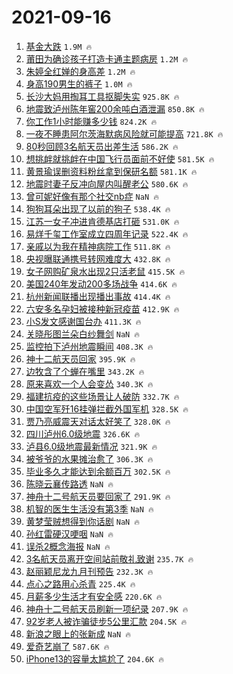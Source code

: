 # 2021-09-16

1. [基金大跌](https://s.weibo.com/weibo?q=%E5%9F%BA%E9%87%91%E5%A4%A7%E8%B7%8C&Refer=top) `1.9M 🔥`
1. [莆田为确诊孩子打造卡通主题病房](https://s.weibo.com/weibo?q=%23%E8%8E%86%E7%94%B0%E4%B8%BA%E7%A1%AE%E8%AF%8A%E5%AD%A9%E5%AD%90%E6%89%93%E9%80%A0%E5%8D%A1%E9%80%9A%E4%B8%BB%E9%A2%98%E7%97%85%E6%88%BF%23&Refer=top) `1.2M 🔥`
1. [朱婷全红婵的身高差](https://s.weibo.com/weibo?q=%23%E6%9C%B1%E5%A9%B7%E5%85%A8%E7%BA%A2%E5%A9%B5%E7%9A%84%E8%BA%AB%E9%AB%98%E5%B7%AE%23&Refer=top) `1.2M 🔥`
1. [身高190男生的裤子](https://s.weibo.com/weibo?q=%23%E8%BA%AB%E9%AB%98190%E7%94%B7%E7%94%9F%E7%9A%84%E8%A3%A4%E5%AD%90%23&Refer=top) `1.0M 🔥`
1. [长沙大妈用掏耳工具抠脚失实](https://s.weibo.com/weibo?q=%23%E9%95%BF%E6%B2%99%E5%A4%A7%E5%A6%88%E7%94%A8%E6%8E%8F%E8%80%B3%E5%B7%A5%E5%85%B7%E6%8A%A0%E8%84%9A%E5%A4%B1%E5%AE%9E%23&Refer=top) `925.8K 🔥`
1. [地震致泸州陈年窖200余吨白酒泄漏](https://s.weibo.com/weibo?q=%23%E5%9C%B0%E9%9C%87%E8%87%B4%E6%B3%B8%E5%B7%9E%E9%99%88%E5%B9%B4%E7%AA%96200%E4%BD%99%E5%90%A8%E7%99%BD%E9%85%92%E6%B3%84%E6%BC%8F%23&Refer=top) `850.8K 🔥`
1. [你工作1小时能赚多少钱](https://s.weibo.com/weibo?q=%23%E4%BD%A0%E5%B7%A5%E4%BD%9C1%E5%B0%8F%E6%97%B6%E8%83%BD%E8%B5%9A%E5%A4%9A%E5%B0%91%E9%92%B1%23&Refer=top) `824.2K 🔥`
1. [一夜不睡患阿尔茨海默病风险就可能提高](https://s.weibo.com/weibo?q=%23%E4%B8%80%E5%A4%9C%E4%B8%8D%E7%9D%A1%E6%82%A3%E9%98%BF%E5%B0%94%E8%8C%A8%E6%B5%B7%E9%BB%98%E7%97%85%E9%A3%8E%E9%99%A9%E5%B0%B1%E5%8F%AF%E8%83%BD%E6%8F%90%E9%AB%98%23&Refer=top) `721.8K 🔥`
1. [80秒回顾3名航天员出差生活](https://s.weibo.com/weibo?q=%2380%E7%A7%92%E5%9B%9E%E9%A1%BE3%E5%90%8D%E8%88%AA%E5%A4%A9%E5%91%98%E5%87%BA%E5%B7%AE%E7%94%9F%E6%B4%BB%23&Refer=top) `586.2K 🔥`
1. [想挑衅就挑衅在中国飞行员面前不好使](https://s.weibo.com/weibo?q=%23%E6%83%B3%E6%8C%91%E8%A1%85%E5%B0%B1%E6%8C%91%E8%A1%85%E5%9C%A8%E4%B8%AD%E5%9B%BD%E9%A3%9E%E8%A1%8C%E5%91%98%E9%9D%A2%E5%89%8D%E4%B8%8D%E5%A5%BD%E4%BD%BF%23&Refer=top) `581.5K 🔥`
1. [黄景瑜误删资料粉丝拿到保研名额](https://s.weibo.com/weibo?q=%23%E9%BB%84%E6%99%AF%E7%91%9C%E8%AF%AF%E5%88%A0%E8%B5%84%E6%96%99%E7%B2%89%E4%B8%9D%E6%8B%BF%E5%88%B0%E4%BF%9D%E7%A0%94%E5%90%8D%E9%A2%9D%23&Refer=top) `581.1K 🔥`
1. [地震时妻子反冲向屋内叫醒老公](https://s.weibo.com/weibo?q=%23%E5%9C%B0%E9%9C%87%E6%97%B6%E5%A6%BB%E5%AD%90%E5%8F%8D%E5%86%B2%E5%90%91%E5%B1%8B%E5%86%85%E5%8F%AB%E9%86%92%E8%80%81%E5%85%AC%23&Refer=top) `580.6K 🔥`
1. [曾可妮好像有那个社交nb症](https://s.weibo.com/weibo?q=%23%E6%9B%BE%E5%8F%AF%E5%A6%AE%E5%A5%BD%E5%83%8F%E6%9C%89%E9%82%A3%E4%B8%AA%E7%A4%BE%E4%BA%A4nb%E7%97%87%23&Refer=top) `NaN 🔥`
1. [狗狗耳朵出现了以前的狗子](https://s.weibo.com/weibo?q=%23%E7%8B%97%E7%8B%97%E8%80%B3%E6%9C%B5%E5%87%BA%E7%8E%B0%E4%BA%86%E4%BB%A5%E5%89%8D%E7%9A%84%E7%8B%97%E5%AD%90%23&Refer=top) `538.4K 🔥`
1. [江苏一女子冲进肯德基店打砸](https://s.weibo.com/weibo?q=%23%E6%B1%9F%E8%8B%8F%E4%B8%80%E5%A5%B3%E5%AD%90%E5%86%B2%E8%BF%9B%E8%82%AF%E5%BE%B7%E5%9F%BA%E5%BA%97%E6%89%93%E7%A0%B8%23&Refer=top) `531.0K 🔥`
1. [易烊千玺工作室成立四周年记录](https://s.weibo.com/weibo?q=%23%E6%98%93%E7%83%8A%E5%8D%83%E7%8E%BA%E5%B7%A5%E4%BD%9C%E5%AE%A4%E6%88%90%E7%AB%8B%E5%9B%9B%E5%91%A8%E5%B9%B4%E8%AE%B0%E5%BD%95%23&Refer=top) `522.4K 🔥`
1. [亲戚以为我在精神病院工作](https://s.weibo.com/weibo?q=%23%E4%BA%B2%E6%88%9A%E4%BB%A5%E4%B8%BA%E6%88%91%E5%9C%A8%E7%B2%BE%E7%A5%9E%E7%97%85%E9%99%A2%E5%B7%A5%E4%BD%9C%23&Refer=top) `511.8K 🔥`
1. [央视曝联通携号转网难度大](https://s.weibo.com/weibo?q=%23%E5%A4%AE%E8%A7%86%E6%9B%9D%E8%81%94%E9%80%9A%E6%90%BA%E5%8F%B7%E8%BD%AC%E7%BD%91%E9%9A%BE%E5%BA%A6%E5%A4%A7%23&Refer=top) `432.8K 🔥`
1. [女子网购矿泉水出现2只活老鼠](https://s.weibo.com/weibo?q=%23%E5%A5%B3%E5%AD%90%E7%BD%91%E8%B4%AD%E7%9F%BF%E6%B3%89%E6%B0%B4%E5%87%BA%E7%8E%B02%E5%8F%AA%E6%B4%BB%E8%80%81%E9%BC%A0%23&Refer=top) `415.5K 🔥`
1. [美国240年发动200多场战争](https://s.weibo.com/weibo?q=%23%E7%BE%8E%E5%9B%BD240%E5%B9%B4%E5%8F%91%E5%8A%A8200%E5%A4%9A%E5%9C%BA%E6%88%98%E4%BA%89%23&Refer=top) `414.6K 🔥`
1. [杭州新闻联播出现播出事故](https://s.weibo.com/weibo?q=%23%E6%9D%AD%E5%B7%9E%E6%96%B0%E9%97%BB%E8%81%94%E6%92%AD%E5%87%BA%E7%8E%B0%E6%92%AD%E5%87%BA%E4%BA%8B%E6%95%85%23&Refer=top) `414.4K 🔥`
1. [六安多名孕妇被接种新冠疫苗](https://s.weibo.com/weibo?q=%23%E5%85%AD%E5%AE%89%E5%A4%9A%E5%90%8D%E5%AD%95%E5%A6%87%E8%A2%AB%E6%8E%A5%E7%A7%8D%E6%96%B0%E5%86%A0%E7%96%AB%E8%8B%97%23&Refer=top) `412.9K 🔥`
1. [小S发文感谢国台办](https://s.weibo.com/weibo?q=%23%E5%B0%8FS%E5%8F%91%E6%96%87%E6%84%9F%E8%B0%A2%E5%9B%BD%E5%8F%B0%E5%8A%9E%23&Refer=top) `411.3K 🔥`
1. [关晓彤图兰朵白纱舞剑](https://s.weibo.com/weibo?q=%23%E5%85%B3%E6%99%93%E5%BD%A4%E5%9B%BE%E5%85%B0%E6%9C%B5%E7%99%BD%E7%BA%B1%E8%88%9E%E5%89%91%23&Refer=top) `NaN 🔥`
1. [监控拍下泸州地震瞬间](https://s.weibo.com/weibo?q=%23%E7%9B%91%E6%8E%A7%E6%8B%8D%E4%B8%8B%E6%B3%B8%E5%B7%9E%E5%9C%B0%E9%9C%87%E7%9E%AC%E9%97%B4%23&Refer=top) `408.3K 🔥`
1. [神十二航天员回家](https://s.weibo.com/weibo?q=%23%E7%A5%9E%E5%8D%81%E4%BA%8C%E8%88%AA%E5%A4%A9%E5%91%98%E5%9B%9E%E5%AE%B6%23&Refer=top) `395.9K 🔥`
1. [边牧含了个蝉在嘴里](https://s.weibo.com/weibo?q=%23%E8%BE%B9%E7%89%A7%E5%90%AB%E4%BA%86%E4%B8%AA%E8%9D%89%E5%9C%A8%E5%98%B4%E9%87%8C%23&Refer=top) `343.2K 🔥`
1. [原来喜欢一个人会变怂](https://s.weibo.com/weibo?q=%23%E5%8E%9F%E6%9D%A5%E5%96%9C%E6%AC%A2%E4%B8%80%E4%B8%AA%E4%BA%BA%E4%BC%9A%E5%8F%98%E6%80%82%23&Refer=top) `340.3K 🔥`
1. [福建抗疫的这些场景让人破防](https://s.weibo.com/weibo?q=%23%E7%A6%8F%E5%BB%BA%E6%8A%97%E7%96%AB%E7%9A%84%E8%BF%99%E4%BA%9B%E5%9C%BA%E6%99%AF%E8%AE%A9%E4%BA%BA%E7%A0%B4%E9%98%B2%23&Refer=top) `332.7K 🔥`
1. [中国空军歼16挂弹拦截外国军机](https://s.weibo.com/weibo?q=%23%E4%B8%AD%E5%9B%BD%E7%A9%BA%E5%86%9B%E6%AD%BC16%E6%8C%82%E5%BC%B9%E6%8B%A6%E6%88%AA%E5%A4%96%E5%9B%BD%E5%86%9B%E6%9C%BA%23&Refer=top) `328.5K 🔥`
1. [贾乃亮威震天对话太好笑了](https://s.weibo.com/weibo?q=%23%E8%B4%BE%E4%B9%83%E4%BA%AE%E5%A8%81%E9%9C%87%E5%A4%A9%E5%AF%B9%E8%AF%9D%E5%A4%AA%E5%A5%BD%E7%AC%91%E4%BA%86%23&Refer=top) `328.0K 🔥`
1. [四川泸州6.0级地震](https://s.weibo.com/weibo?q=%23%E5%9B%9B%E5%B7%9D%E6%B3%B8%E5%B7%9E6.0%E7%BA%A7%E5%9C%B0%E9%9C%87%23&Refer=top) `326.6K 🔥`
1. [泸县6.0级地震最新情况](https://s.weibo.com/weibo?q=%23%E6%B3%B8%E5%8E%BF6.0%E7%BA%A7%E5%9C%B0%E9%9C%87%E6%9C%80%E6%96%B0%E6%83%85%E5%86%B5%23&Refer=top) `321.9K 🔥`
1. [被爷爷的水果摊治愈了](https://s.weibo.com/weibo?q=%23%E8%A2%AB%E7%88%B7%E7%88%B7%E7%9A%84%E6%B0%B4%E6%9E%9C%E6%91%8A%E6%B2%BB%E6%84%88%E4%BA%86%23&Refer=top) `306.3K 🔥`
1. [毕业多久才能达到余额百万](https://s.weibo.com/weibo?q=%23%E6%AF%95%E4%B8%9A%E5%A4%9A%E4%B9%85%E6%89%8D%E8%83%BD%E8%BE%BE%E5%88%B0%E4%BD%99%E9%A2%9D%E7%99%BE%E4%B8%87%23&Refer=top) `302.5K 🔥`
1. [陈晓云襄传路透](https://s.weibo.com/weibo?q=%23%E9%99%88%E6%99%93%E4%BA%91%E8%A5%84%E4%BC%A0%E8%B7%AF%E9%80%8F%23&Refer=top) `NaN 🔥`
1. [神舟十二号航天员要回家了](https://s.weibo.com/weibo?q=%23%E7%A5%9E%E8%88%9F%E5%8D%81%E4%BA%8C%E5%8F%B7%E8%88%AA%E5%A4%A9%E5%91%98%E8%A6%81%E5%9B%9E%E5%AE%B6%E4%BA%86%23&Refer=top) `291.9K 🔥`
1. [机智的医生生活没有第3季](https://s.weibo.com/weibo?q=%23%E6%9C%BA%E6%99%BA%E7%9A%84%E5%8C%BB%E7%94%9F%E7%94%9F%E6%B4%BB%E6%B2%A1%E6%9C%89%E7%AC%AC3%E5%AD%A3%23&Refer=top) `NaN 🔥`
1. [黄梦莹贼想得到你话剧](https://s.weibo.com/weibo?q=%23%E9%BB%84%E6%A2%A6%E8%8E%B9%E8%B4%BC%E6%83%B3%E5%BE%97%E5%88%B0%E4%BD%A0%E8%AF%9D%E5%89%A7%23&Refer=top) `NaN 🔥`
1. [孙红雷硬汉哽咽](https://s.weibo.com/weibo?q=%23%E5%AD%99%E7%BA%A2%E9%9B%B7%E7%A1%AC%E6%B1%89%E5%93%BD%E5%92%BD%23&Refer=top) `NaN 🔥`
1. [误杀2概念海报](https://s.weibo.com/weibo?q=%23%E8%AF%AF%E6%9D%802%E6%A6%82%E5%BF%B5%E6%B5%B7%E6%8A%A5%23&Refer=top) `NaN 🔥`
1. [3名航天员离开空间站前敬礼致谢](https://s.weibo.com/weibo?q=%233%E5%90%8D%E8%88%AA%E5%A4%A9%E5%91%98%E7%A6%BB%E5%BC%80%E7%A9%BA%E9%97%B4%E7%AB%99%E5%89%8D%E6%95%AC%E7%A4%BC%E8%87%B4%E8%B0%A2%23&Refer=top) `235.7K 🔥`
1. [赵丽颖尼龙九月刊预告](https://s.weibo.com/weibo?q=%23%E8%B5%B5%E4%B8%BD%E9%A2%96%E5%B0%BC%E9%BE%99%E4%B9%9D%E6%9C%88%E5%88%8A%E9%A2%84%E5%91%8A%23&Refer=top) `232.3K 🔥`
1. [点心之路用心杀青](https://s.weibo.com/weibo?q=%23%E7%82%B9%E5%BF%83%E4%B9%8B%E8%B7%AF%E7%94%A8%E5%BF%83%E6%9D%80%E9%9D%92%23&Refer=top) `225.4K 🔥`
1. [月薪多少生活才有安全感](https://s.weibo.com/weibo?q=%23%E6%9C%88%E8%96%AA%E5%A4%9A%E5%B0%91%E7%94%9F%E6%B4%BB%E6%89%8D%E6%9C%89%E5%AE%89%E5%85%A8%E6%84%9F%23&Refer=top) `220.6K 🔥`
1. [神舟十二号航天员刷新一项纪录](https://s.weibo.com/weibo?q=%23%E7%A5%9E%E8%88%9F%E5%8D%81%E4%BA%8C%E5%8F%B7%E8%88%AA%E5%A4%A9%E5%91%98%E5%88%B7%E6%96%B0%E4%B8%80%E9%A1%B9%E7%BA%AA%E5%BD%95%23&Refer=top) `207.9K 🔥`
1. [92岁老人被诈骗徒步5公里汇款](https://s.weibo.com/weibo?q=%2392%E5%B2%81%E8%80%81%E4%BA%BA%E8%A2%AB%E8%AF%88%E9%AA%97%E5%BE%92%E6%AD%A55%E5%85%AC%E9%87%8C%E6%B1%87%E6%AC%BE%23&Refer=top) `204.5K 🔥`
1. [新浪之眼上的张新成](https://s.weibo.com/weibo?q=%23%E6%96%B0%E6%B5%AA%E4%B9%8B%E7%9C%BC%E4%B8%8A%E7%9A%84%E5%BC%A0%E6%96%B0%E6%88%90%23&Refer=top) `NaN 🔥`
1. [爱奇艺崩了](https://s.weibo.com/weibo?q=%E7%88%B1%E5%A5%87%E8%89%BA%E5%B4%A9%E4%BA%86&Refer=top) `587.6K 🔥`
1. [iPhone13的容量太尴尬了](https://s.weibo.com/weibo?q=%23iPhone13%E7%9A%84%E5%AE%B9%E9%87%8F%E5%A4%AA%E5%B0%B4%E5%B0%AC%E4%BA%86%23&Refer=top) `204.6K 🔥`
